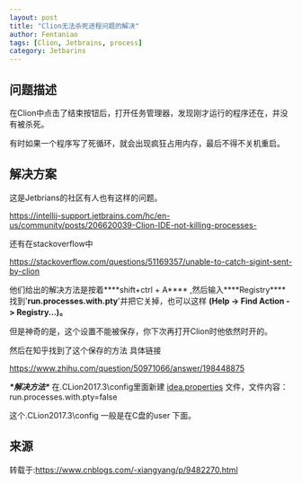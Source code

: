 ```yaml
---
layout: post
title: "Clion无法杀死进程问题的解决"
author: Fentaniao
tags: [Clion, Jetbrains, process]
category: Jetbarins
---
```


## 问题描述

在Clion中点击了结束按钮后，打开任务管理器，发现刚才运行的程序还在，并没有被杀死。

有时如果一个程序写了死循环，就会出现疯狂占用内存，最后不得不关机重启。

## 解决方案

这是Jetbrians的社区有人也有这样的问题。

https://intellij-support.jetbrains.com/hc/en-us/community/posts/206620039-Clion-IDE-not-killing-processes-

还有在stackoverflow中

https://stackoverflow.com/questions/51169357/unable-to-catch-sigint-sent-by-clion

他们给出的解决方法是按着***\*shift+ctrl + A\**** ,然后输入***\*Registry\**** 找到'**run.processes.with.pty**'并把它关掉，也可以这样 **(Help -> Find Action -> Registry...)。**

 

但是神奇的是，这个设置不能被保存，你下次再打开Clion时他依然时开的。

然后在知乎找到了这个保存的方法 具体链接 

https://www.zhihu.com/question/50971066/answer/198448875

***\*解决方法\****  在.CLion2017.3\config里面新建 [idea.properties](https://link.zhihu.com/?target=http%3A//idea.properties) 文件，文件内容：run.processes.with.pty=false

这个.CLion2017.3\config 一般是在C盘的user 下面。

##  来源

转载于:https://www.cnblogs.com/-xiangyang/p/9482270.html